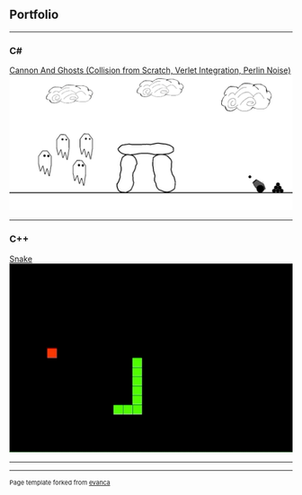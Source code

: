 ## Portfolio

---

### C# 

[Cannon And Ghosts (Collision from Scratch, Verlet Integration, Perlin Noise)](/sample_page)
<img src="images/sampleCAG.gif?raw=true"/>

---

### C++

[Snake](http://example.com/)
<img src="images/snake.gif?raw=true"/>

---




---
<p style="font-size:11px">Page template forked from <a href="https://github.com/evanca/quick-portfolio">evanca</a></p>
<!-- Remove above link if you don't want to attibute -->
